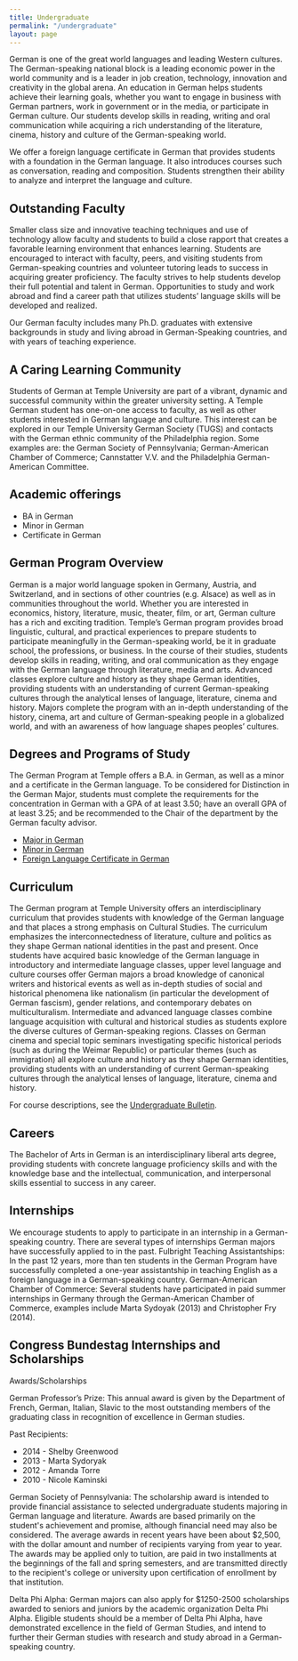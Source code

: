 ```yaml
---
title: Undergraduate
permalink: "/undergraduate"
layout: page
---
```


German is one of the great world languages and leading Western cultures. The German-speaking national block is a leading economic power in the world community and is a leader in job creation, technology, innovation and creativity in the global arena. An education in German helps students achieve their learning goals, whether you want to engage in business with German partners, work in government or in the media, or participate in German culture. Our students develop skills in reading, writing and oral communication while acquiring a rich understanding of the literature, cinema, history and culture of the German-speaking world.

We offer a foreign language certificate in German that provides students with a foundation in the German language. It also introduces courses such as conversation, reading and composition. Students strengthen their ability to analyze and interpret the language and culture.

## Outstanding Faculty

Smaller class size and innovative teaching techniques and use of technology allow faculty and students to build a close rapport that creates a favorable learning environment that enhances learning. Students are encouraged to interact with faculty, peers, and visiting students from German-speaking countries and volunteer tutoring leads to success in  acquiring greater proficiency. The faculty strives to help students develop their full potential and talent in German. Opportunities to study and work abroad and find a career path that utilizes students’ language skills will be developed and realized.

Our German faculty includes many Ph.D. graduates with extensive backgrounds in study and living abroad in German-Speaking countries, and with years of teaching experience.

## A Caring Learning Community

Students of German at Temple University are part of a  vibrant, dynamic and successful community within the  greater university setting. A Temple German student has  one-on-one access to faculty, as well as other students interested in German language and culture. This interest can be explored in our Temple University German Society (TUGS) and contacts with the German ethnic community of the  Philadelphia region. Some examples are: the German Society of Pennsylvania; German-American Chamber of Commerce; Cannstatter V.V. and the Philadelphia German-American Committee.

## Academic offerings

 - BA in German
 - Minor in German
 - Certificate in German
 
## German Program Overview

German is a major world language spoken in Germany, Austria, and Switzerland, and in sections of other countries (e.g. Alsace) as well as in communities throughout the world. Whether you are interested in economics, history, literature, music, theater, film, or art, German culture has a rich and exciting tradition. Temple’s German program provides broad linguistic, cultural, and practical experiences to prepare students to participate meaningfully in the German-speaking world, be it in graduate school, the professions, or business. In the course of their studies, students develop skills in reading, writing, and oral communication as they engage with the German language through literature, media and arts. Advanced classes explore culture and history as they shape German identities, providing students with an understanding of current German-speaking cultures through the analytical lenses of language, literature, cinema and history. Majors complete the program with an in-depth understanding of the history, cinema, art and culture of German-speaking people in a globalized world, and with an awareness of how language shapes peoples’ cultures.

## Degrees and Programs of Study

The German Program at Temple offers a B.A. in German, as well as a minor and a certificate in the German language. To be considered for Distinction in the German Major, students must complete the requirements for the concentration in German with a GPA of at least 3.50; have an overall GPA of at least 3.25; and be recommended to the Chair of the department by the German faculty advisor.

- [Major in German](http://bulletin.temple.edu/undergraduate/liberal-arts/german/ba-german/) 
- [Minor in German](http://bulletin.temple.edu/undergraduate/liberal-arts/german/minor-german/)
- [Foreign Language Certificate in German](http://bulletin.temple.edu/undergraduate/liberal-arts/german/certificate-german/)

## Curriculum

The German program at Temple University offers an interdisciplinary curriculum that provides students with knowledge of the German language and that places a strong emphasis on Cultural Studies. The curriculum emphasizes the interconnectedness of literature, culture and politics as they shape German national identities in the past and present. Once students have acquired basic knowledge of the German language in introductory and intermediate language classes, upper level language and culture courses offer German majors a broad knowledge of canonical writers and historical events as well as in-depth studies of social and historical phenomena like nationalism (in particular the development of German fascism), gender relations, and contemporary debates on multiculturalism. Intermediate and advanced language classes combine language acquisition with cultural and historical studies as students explore the diverse cultures of German-speaking regions. Classes on German cinema and special topic seminars investigating specific historical periods (such as during the Weimar Republic) or particular themes (such as immigration) all explore culture and history as they shape German identities, providing students with an understanding of current German-speaking cultures through the analytical lenses of language, literature, cinema and history.

For course descriptions, see the [Undergraduate Bulletin](https://prd-wlssb.temple.edu/prod8/bwckctlg.p_disp_dyn_ctlg).

## Careers

The Bachelor of Arts in German is an interdisciplinary liberal arts degree, providing students with concrete language proficiency skills and with the knowledge base and the intellectual, communication, and interpersonal skills essential to success in any career.

## Internships

We encourage students to apply to participate in an internship in a German-speaking country. There are several types of internships German majors have successfully applied to in the past. Fulbright Teaching Assistantships: In the past 12 years, more than ten students in the German Program have successfully completed a one-year assistantship in teaching English as a foreign language in a German-speaking country.
German-American Chamber of Commerce: Several students have participated in paid summer internships in Germany through the German-American Chamber of Commerce, examples include Marta Sydoyak (2013) and Christopher Fry (2014).

## Congress Bundestag Internships and Scholarships

Awards/Scholarships

German Professor’s Prize: This annual award is given by the Department of French, German, Italian, Slavic to the most outstanding members of the graduating class in recognition of excellence in German studies.

Past Recipients:
- 2014 - Shelby Greenwood
- 2013 - Marta Sydoryak
- 2012 - Amanda Torre
- 2010 - Nicole Kaminski

German Society of Pennsylvania: The scholarship award is intended to provide financial assistance to selected undergraduate students majoring in German language and literature. Awards are based primarily on the student's achievement and promise, although financial need may also be considered. The average awards in recent years have been about $2,500, with the dollar amount and number of recipients varying from year to year. The awards may be applied only to tuition, are paid in two installments at the beginnings of the fall and spring semesters, and are transmitted directly to the recipient's college or university upon certification of enrollment by that institution.

Delta Phi Alpha: German majors can also apply for $1250-2500 scholarships awarded to seniors and juniors by the academic organization Delta Phi Alpha. Eligible students should be a member of Delta Phi Alpha, have demonstrated excellence in the field of German Studies, and intend to further their German studies with research and study abroad in a German-speaking country.
